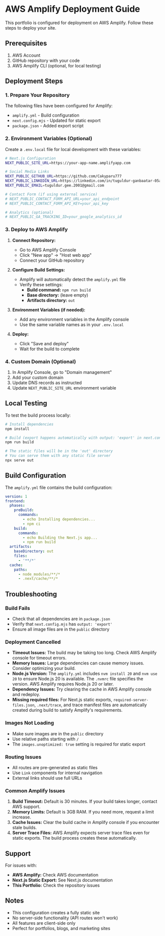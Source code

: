 # AWS Amplify Deployment Guide

This portfolio is configured for deployment on AWS Amplify. Follow these steps to deploy your site.

## Prerequisites

1. AWS Account
2. GitHub repository with your code
3. AWS Amplify CLI (optional, for local testing)

## Deployment Steps

### 1. Prepare Your Repository

The following files have been configured for Amplify:
- `amplify.yml` - Build configuration
- `next.config.mjs` - Updated for static export
- `package.json` - Added export script

### 2. Environment Variables (Optional)

Create a `.env.local` file for local development with these variables:

```bash
# Next.js Configuration
NEXT_PUBLIC_SITE_URL=https://your-app-name.amplifyapp.com

# Social Media Links
NEXT_PUBLIC_GITHUB_URL=https://github.com/Cakyparu777
NEXT_PUBLIC_LINKEDIN_URL=https://linkedin.com/in/tuguldur-ganbaatar-05a5b1290
NEXT_PUBLIC_EMAIL=tuguldur.gee.2001@gmail.com

# Contact Form (if using external service)
# NEXT_PUBLIC_CONTACT_FORM_API_URL=your_api_endpoint
# NEXT_PUBLIC_CONTACT_FORM_API_KEY=your_api_key

# Analytics (optional)
# NEXT_PUBLIC_GA_TRACKING_ID=your_google_analytics_id
```

### 3. Deploy to AWS Amplify

1. **Connect Repository:**
   - Go to AWS Amplify Console
   - Click "New app" → "Host web app"
   - Connect your GitHub repository

2. **Configure Build Settings:**
   - Amplify will automatically detect the `amplify.yml` file
   - Verify these settings:
     - **Build command:** `npm run build`
     - **Base directory:** (leave empty)
     - **Artifacts directory:** `out`

3. **Environment Variables (if needed):**
   - Add any environment variables in the Amplify console
   - Use the same variable names as in your `.env.local`

4. **Deploy:**
   - Click "Save and deploy"
   - Wait for the build to complete

### 4. Custom Domain (Optional)

1. In Amplify Console, go to "Domain management"
2. Add your custom domain
3. Update DNS records as instructed
4. Update `NEXT_PUBLIC_SITE_URL` environment variable

## Local Testing

To test the build process locally:

```bash
# Install dependencies
npm install

# Build (export happens automatically with output: 'export' in next.config.mjs)
npm run build

# The static files will be in the 'out' directory
# You can serve them with any static file server
npx serve out
```

## Build Configuration

The `amplify.yml` file contains the build configuration:

```yaml
version: 1
frontend:
  phases:
    preBuild:
      commands:
        - echo Installing dependencies...
        - npm ci
    build:
      commands:
        - echo Building the Next.js app...
        - npm run build
  artifacts:
    baseDirectory: out
    files:
      - '**/*'
  cache:
    paths:
      - node_modules/**/*
      - .next/cache/**/*
```

## Troubleshooting

### Build Fails
- Check that all dependencies are in `package.json`
- Verify that `next.config.mjs` has `output: 'export'`
- Ensure all image files are in the `public` directory

### Deployment Cancelled
- **Timeout Issues:** The build may be taking too long. Check AWS Amplify console for timeout errors.
- **Memory Issues:** Large dependencies can cause memory issues. Consider optimizing your build.
- **Node.js Version:** The `amplify.yml` includes `nvm install 20` and `nvm use 20` to ensure Node.js 20 is available. The `.nvmrc` file specifies the version. AWS Amplify requires Node.js 20 or later.
- **Dependency Issues:** Try clearing the cache in AWS Amplify console and redeploy.
- **Missing required files:** For Next.js static exports, `required-server-files.json`, `.next/trace`, and trace manifest files are automatically created during build to satisfy Amplify's requirements.

### Images Not Loading
- Make sure images are in the `public` directory
- Use relative paths starting with `/`
- The `images.unoptimized: true` setting is required for static export

### Routing Issues
- All routes are pre-generated as static files
- Use `Link` components for internal navigation
- External links should use full URLs

### Common Amplify Issues
1. **Build Timeout:** Default is 30 minutes. If your build takes longer, contact AWS support.
2. **Memory Limits:** Default is 3GB RAM. If you need more, request a limit increase.
3. **Cache Issues:** Clear the build cache in Amplify console if you encounter stale builds.
4. **Server Trace Files:** AWS Amplify expects server trace files even for static exports. The build process creates these automatically.

## Support

For issues with:
- **AWS Amplify:** Check AWS documentation
- **Next.js Static Export:** See Next.js documentation
- **This Portfolio:** Check the repository issues

## Notes

- This configuration creates a fully static site
- No server-side functionality (API routes won't work)
- All features are client-side only
- Perfect for portfolios, blogs, and marketing sites
